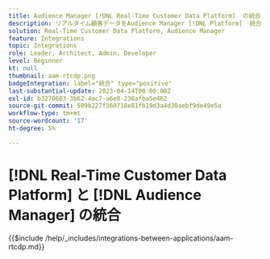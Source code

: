 ```yaml
---
title: Audience Manager [!DNL Real-Time Customer Data Platform]  の統合
description: リアルタイム顧客データをAudience Manager [!DNL Platform]  統合する方法を説明します。
solution: Real-Time Customer Data Platform, Audience Manager
feature: Integrations
topic: Integrations
role: Leader, Architect, Admin, Developer
level: Beginner
kt: null
thumbnail: aam-rtcdp.png
badgeIntegration: label="統合" type="positive"
last-substantial-update: 2023-04-14T00:00:00Z
exl-id: b3270603-3b62-4ac7-a6e0-236afba5e462
source-git-commit: 509b227f360718e81fb19d3a4d30aebf9de49e5a
workflow-type: tm+mt
source-wordcount: '17'
ht-degree: 5%

---
```


# [!DNL Real-Time Customer Data Platform] と [!DNL Audience Manager] の統合

{{$include /help/_includes/integrations-between-applications/aam-rtcdp.md}}
